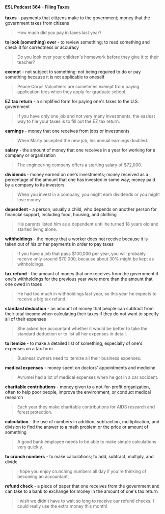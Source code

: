#### ESL Podcast 364 - Filing Taxes

**taxes** - payments that citizens make to the government; money that the
government takes from citizens

> How much did you pay in taxes last year?

**to look (something) over** - to review something; to read something and check it
for correctness or accuracy

> Do you look over your children's homework before they give it to their teacher?

**exempt** - not subject to something; not being required to do or pay something
because it is not applicable to oneself

> Peace Corps Volunteers are sometimes exempt from paying application fees
when they apply for graduate school.

**EZ tax return** - a simplified form for paying one's taxes to the U.S. government

> If you have only one job and not very many investments, the easiest way to file
your taxes is to fill out the EZ tax return.

**earnings** - money that one receives from jobs or investments

> When Marty accepted the new job, his annual earnings doubled.

**salary** - the amount of money that one receives in a year for working for a
company or organization

> The engineering company offers a starting salary of $72,000.

**dividends** - money earned on one's investments; money received as a
percentage of the amount that one has invested in some way; money paid by a
company to its investors

> When you invest in a company, you might earn dividends or you might lose
money.

**dependent** - a person, usually a child, who depends on another person for
financial support, including food, housing, and clothing

> His parents listed him as a dependent until he turned 18 years old and started
living alone.

**withholdings** - the money that a worker does not receive because it is taken out
of his or her payments in order to pay taxes

> If you have a job that pays $100,000 per year, you will probably receive only
around $70,000, because about 30% might be kept as withholdings.

**tax refund** - the amount of money that one receives from the government if
one's withholdings for the previous year were more than the amount that one
owed in taxes

> He had too much in withholdings last year, so this year he expects to receive a
big tax refund.

**standard deduction** - an amount of money that people can subtract from their
total income when calculating their taxes if they do not want to specify all of their
expenses

> She asked her accountant whether it would be better to take the standard
deduction or to list all her expenses in detail.

**to itemize** - to make a detailed list of something, especially of one's expenses
on a tax form

> Business owners need to itemize all their business expenses.

**medical expenses** - money spent on doctors' appointments and medicine

> Avrumel had a lot of medical expenses when he got in a car accident.

**charitable contributions** - money given to a not-for-profit organization, often to
help poor people, improve the environment, or conduct medical research

> Each year they make charitable contributions for AIDS research and forest
protection.

**calculation** - the use of numbers in addition, subtraction, multiplication, and
division to find the answer to a math problem or the price or amount of something

> A good bank employee needs to be able to make simple calculations very
quickly.

**to crunch numbers** - to make calculations; to add, subtract, multiply, and divide

> I hope you enjoy crunching numbers all day if you're thinking of becoming an
accountant,

**refund check** - a piece of paper that one receives from the government and can
take to a bank to exchange for money in the amount of one's tax return

> I wish we didn't have to wait so long to receive our refund checks. I could really
use the extra money this month!

